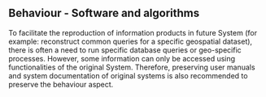 ## Behaviour - Software and algorithms

To facilitate the reproduction of information products in future System (for example: reconstruct common queries for a specific geospatial dataset), there is often a need to run specific database queries or geo-specific processes. However, some information can only be accessed using functionalities of the original System. Therefore, preserving user manuals and system documentation of original systems is also recommended to preserve the behaviour aspect.
